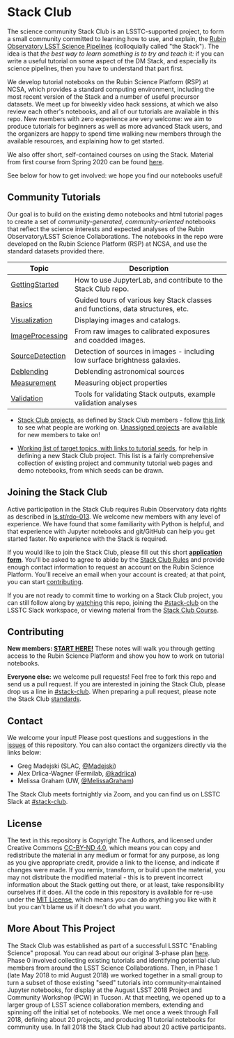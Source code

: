 # Stack Club

The science community Stack Club is an LSSTC-supported project, to form a small community committed to learning how to use, and explain, the [Rubin Observatory LSST Science Pipelines](https://pipelines.lsst.io/) (colloquially called "the Stack"). The idea is that _the best way to learn something is to try and teach it:_ if you can write a useful tutorial on some aspect of the DM Stack, and especially its science pipelines, then you have to understand that part first. 

We develop tutorial notebooks on the Rubin Science Platform (RSP) at NCSA, which provides a standard computing environment, including the most recent version of the Stack and a number of useful precursor datasets. We meet up for biweekly video hack sessions, at which we also review each other's notebooks, and all of our tutorials are available in this repo. New members with zero experience are very welcome: we aim to produce tutorials for beginners as well as more advanced Stack users, and the organizers are happy to spend time walking new members through the available resources, and explaining how to get started. 

We also offer short, self-contained courses on using the Stack. Material from first course from Spring 2020 can be found [here](https://github.com/LSSTScienceCollaborations/StackClubCourse).

See below for how to get involved: we hope you find our notebooks useful!

## Community Tutorials

Our goal is to build on the existing demo notebooks and html tutorial pages to create a set of _community-generated, community-oriented_ notebooks that reflect the science interests and expected analyses of the Rubin Observatory/LSST Science Collaborations. The notebooks in the repo were developed on the Rubin Science Platform (RSP) at NCSA, and use the standard datasets provided there.

| Topic   | Description  |
|---|---|
| [GettingStarted](GettingStarted)   | How to use JupyterLab, and contribute to the Stack Club repo.  |
| [Basics](Basics)                   | Guided tours of various key Stack classes and functions, data structures, etc. |
| [Visualization](Visualization)     | Displaying images and catalogs. |
| [ImageProcessing](ImageProcessing) | From raw images to calibrated exposures and coadded images.  |
| [SourceDetection](SourceDetection) | Detection of sources in images - including low surface brightness galaxies.  |
| [Deblending](Deblending)           | Deblending astronomical sources |
| [Measurement](Measurement)         | Measuring object properties |
| [Validation](Validation)           | Tools for validating Stack outputs, example validation analyses |

* [Stack Club projects](https://github.com/LSSTScienceCollaborations/StackClub/labels/project), as defined by Stack Club members - follow [this link](https://github.com/LSSTScienceCollaborations/StackClub/labels/project) to see what people are working on. [Unassigned projects](https://github.com/LSSTScienceCollaborations/StackClub/issues?utf8=%E2%9C%93&q=is%3Aopen+label%3Aproject+no%3Aassignee) are available for new members to take on!

* [Working list of target topics, with links to tutorial seeds](https://docs.google.com/document/d/1PSA1uWwTfs9CweatpxF8CEPGBYRY5ZaXB39JzXYE7_U/edit#), for help in defining a new Stack Club project. This list is a fairly comprehensive collection of existing project and community tutorial web pages and demo notebooks, from which seeds can be drawn.

## Joining the Stack Club
Active participation in the Stack Club requires Rubin Observatory data rights as described in [ls.st/rdo-013](https://ls.st/rdo-013). We welcome new members with any level of experience. We have found that some familiarity with Python is helpful, and that experience with Jupyter notebooks and git/GitHub can help you get started faster. No experience with the Stack is required.

If you would like to join the Stack Club, please fill out this short **[application form](https://forms.gle/rehWtaoHgiBx6VfZ6)**. 
You'll be asked to agree to abide by the [Stack Club Rules](Rules.md) and provide enough contact information to request an account on the Rubin Science Platform.
You'll receive an email when your account is created; at that point, you can start [contributing](#contributing).

If you are not ready to commit time to working on a Stack Club project, you can still follow along by [watching](https://github.com/LSSTScienceCollaborations/StackClub/subscription) this repo, joining the [#stack-club](https://lsstc.slack.com/messages/C9YRAS4HM/) on the LSSTC Slack workspace, or viewing material from the [Stack Club Course](https://github.com/LSSTScienceCollaborations/StackClubCourse).  

## Contributing
**New members: [START HERE!](GettingStarted/GettingStarted.md)** These notes will walk you through getting access to the Rubin Science Platform and show you how to work on tutorial notebooks.

**Everyone else:** we welcome pull requests! Feel free to fork this repo and send us a pull request. If you are interested in joining the Stack Club, please drop us a line in [#stack-club](https://lsstc.slack.com/messages/C9YRAS4HM). When preparing a pull request, please note the Stack Club [standards](https://github.com/LSSTScienceCollaborations/StackClub/blob/master/GettingStarted/GettingStarted.md#standards).

## Contact
We welcome your input! Please post questions and suggestions in the
[issues](https://github.com/LSSTScienceCollaborations/StackClub/issues) of this repository. 
You can also contact the organizers directly via the links below:

* Greg Madejski (SLAC, [@Madejski](https://github.com/LSSTScienceCollaborations/StackClub/issues/new?body=@Madejski))
* Alex Drlica-Wagner (Fermilab, [@kadrlica](https://github.com/LSSTScienceCollaborations/StackClub/issues/new?body=@kadrlica))
* Melissa Graham (UW, [@MelissaGraham](https://github.com/LSSTScienceCollaborations/StackClub/issues/new?body=@MelissaGraham))

The Stack Club meets fortnightly via Zoom, and you can find us on LSSTC Slack at [#stack-club](https://lsstc.slack.com/messages/C9YRAS4HM).

## License
The text in this repository is Copyright The Authors, and licensed under Creative Commons [CC-BY-ND 4.0](https://creativecommons.org/licenses/by-nd/4.0/), which means
you can copy and redistribute the material in any medium or format
for any purpose, as long as you give appropriate credit, provide a link to the license, and indicate if changes were made.
If you remix, transform, or build upon the material, you may not distribute the modified material - this is to prevent incorrect
information about the Stack getting out there, or at least, take responsibility ourselves if it does.
All the code in this repository is available for re-use under the [MIT License](https://github.com/LSSTScienceCollaborations/StackClub/blob/master/LICENSE), which means you can do anything you like with it
but you can't blame us if it doesn't do what you want.

## More About This Project
The Stack Club was established as part of a successful LSSTC "Enabling Science" proposal. You can read about our original 3-phase plan [here](https://docs.google.com/document/d/103kzjOklSUWo5MJP9B-EsnAdO7V6bstTC_mzBvd0NIk/edit#). Phase 0 involved collecting existing tutorials and identifying potential club members from around the LSST Science Collaborations. Then, in Phase 1 (late May 2018 to mid August 2018) we worked together in a small group to turn a subset of those existing "seed" tutorials into community-maintained Jupyter notebooks, for display at the August LSST 2018 Project and Community Workshop (PCW) in Tucson. At that meeting, we opened up to a larger group of LSST science collaboration members, extending and spinning off the initial set of notebooks. We met once a week through Fall 2018, defining about 20 projects, and producing 11 tutorial notebooks for community use. In fall 2018 the Stack Club had about 20 active participants.
